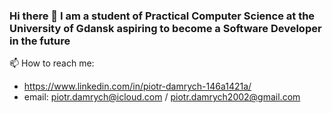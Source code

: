 ### Hi there 👋 I am a student of Practical Computer Science at the University of Gdansk aspiring to become a Software Developer in the future

📫 How to reach me:
- https://www.linkedin.com/in/piotr-damrych-146a1421a/
- email: piotr.damrych@icloud.com / piotr.damrych2002@gmail.com

<!--
**piotrd22/piotrd22** is a ✨ _special_ ✨ repository because its `README.md` (this file) appears on your GitHub profile.

Here are some ideas to get you started:

- 🔭 I’m currently working on ...
- 🌱 I’m currently learning ...
- 👯 I’m looking to collaborate on ...
- 🤔 I’m looking for help with ...
- 💬 Ask me about ...
- 📫 How to reach me: ...
- 😄 Pronouns: ...
- ⚡ Fun fact: ...
-->
